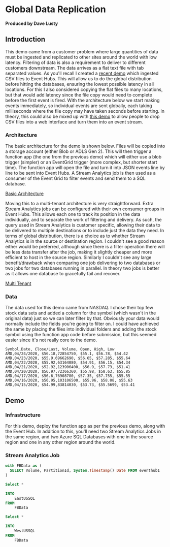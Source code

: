# Global Data Replication

**Produced by Dave Lusty**

## Introduction

This demo came from a customer problem where large quantities of data must be ingested and replicated to other sites around the world with low latency. Filtering of data is also a requirement to deliver to different customers downstream. The data arrives as a flat text file with tab separated values. As you'll recall I created a [recent demo](https://github.com/davedoesdemos/CSVBlobToEventHub/blob/master/README.md) which ingested CSV files to Event Hubs. This will allow us to do the global distribution before hitting the databases, ensuring the lowest possible latency in all locations. For this I also considered copying the flat files to many locations, but that would add latency since the file copy would need to complete before the first event is fired. With the architecture below we start making events immediately, so individual events are sent globally, each taking milliseconds where the file copy may have taken seconds before starting. In theory, this could also be mixed up with [this demo](https://github.com/davedoesdemos/dataupload) to allow people to drop CSV files into a web interface and turn them into an event stream.

### Architecture

The basic architecture for the demo is shown below. Files will be copied into a storage account (either Blob or ADLS Gen 2). This will then trigger a function app (the one from the previous demo) which will either use a blob trigger (simpler) or an EventGrid trigger (more complex, but shorter start time). The function app will open the file and turn it into JSON events line by line to be sent into Event Hubs. A Stream Analytics job is then used as a consumer of the Event Grid to filter events and send them to a SQL database.

[Basic Architecture](images/BasicArchitecture.png)

Moving this to a multi-tenant architecture is very straightforward. Extra Stream Analytics jobs can be configured with their own consumer groups in Event Hubs. This allows each one to track its position in the data individually, and to separate the work of filtering and delivery. As such, the query used in Stream Analytics is customer specific, allowing their data to be delivered to multiple destinations or to include just the data they need. In terms of global distribution, there is a choice as to whether Stream Analytics is in the source or destination region. I couldn't see a good reason either would be preferred, although since there is a filter operation there will be less data transfer after the job, making it slightly cheaper and more efficient to host in the source region. Similarly I couldn't see any large benefit/drawback when comparing one job delivering to two databases or two jobs for two databases running in parallel. In theory two jobs is better as it allows one database to gracefully fail and recover.

[Multi Tenant](images/MultiTenant.png)

### Data

The data used for this demo came from NASDAQ. I chose their top few stock data sets and added a column for the symbol (which wasn't in the original data) just so we can later filter by that. Obviously your data would normally include the fields you're going to filter on. I could have achieved the same by placing the files into individual folders and adding the stock symbol using the function app code before submission, but this seemed easier since it's not really core to the demo.

```
Symbol,Date, Close/Last, Volume, Open, High, Low
AMD,04/24/2020, $56.18,72854750, $55.1, $56.78, $54.42
AMD,04/23/2020, $55.9,69662690, $56.65, $57.285, $55.64
AMD,04/22/2020, $55.92,63164080, $54.91, $56.15, $54.34
AMD,04/21/2020, $52.92,123906400, $56.9, $57.73, $51.41
AMD,04/20/2020, $56.97,72366360, $55.98, $58.63, $55.85
AMD,04/17/2020, $56.6,76908780, $57.35, $57.755, $55.55
AMD,04/16/2020, $56.95,103106500, $55.96, $58.08, $55.63
AMD,04/15/2020, $54.99,83814030, $53.73, $55.5699, $53.41
```

## Demo

### Infrastructure

For this demo, deploy the function app as per the previous demo, along with the Event Hub. In addition to this, you'll need two Stream Analytics Jobs in the same region, and two Azure SQL Databases with one in the source region and one in any other region around the world.

### Stream Analytics Job


```sql
with FBData as (
  SELECT Volume, PartitionId, System.Timestamp() Date FROM eventhub1
)

Select *

INTO
    EastUSSQL
FROM
    FBData

Select *

INTO
    WestUSSQL
FROM
    FBData
```